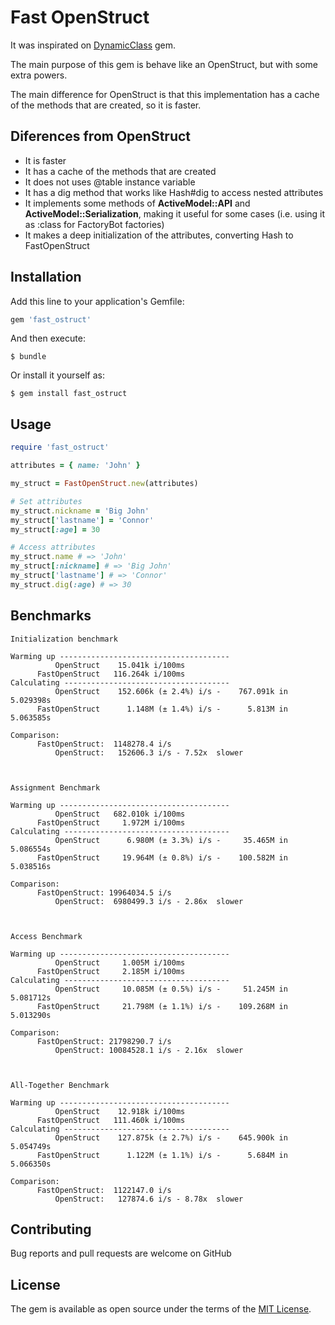 # Fast OpenStruct

It was inspirated on [DynamicClass](https://github.com/amcaplan/dynamic_class) gem.

The main purpose of this gem is behave like an OpenStruct, but with some extra powers.

The main difference for OpenStruct is that this implementation has a cache of the methods that are created, so it is faster.

## Diferences from OpenStruct

- It is faster
- It has a cache of the methods that are created
- It does not uses @table instance variable
- It has a dig method that works like Hash#dig to access nested attributes
- It implements some methods of **ActiveModel::API** and **ActiveModel::Serialization**, making it useful for some cases (i.e. using it as :class for FactoryBot factories)
- It makes a deep initialization of the attributes, converting Hash to FastOpenStruct

## Installation

Add this line to your application's Gemfile:

```ruby
gem 'fast_ostruct'
```

And then execute:

    $ bundle

Or install it yourself as:
    
    $ gem install fast_ostruct


## Usage

```ruby
require 'fast_ostruct'

attributes = { name: 'John' }

my_struct = FastOpenStruct.new(attributes)

# Set attributes 
my_struct.nickname = 'Big John'
my_struct['lastname'] = 'Connor'
my_struct[:age] = 30

# Access attributes
my_struct.name # => 'John'
my_struct[:nickname] # => 'Big John'
my_struct['lastname'] # => 'Connor'
my_struct.dig(:age) # => 30
```

## Benchmarks
```
Initialization benchmark

Warming up --------------------------------------
          OpenStruct    15.041k i/100ms
      FastOpenStruct   116.264k i/100ms
Calculating -------------------------------------
          OpenStruct    152.606k (± 2.4%) i/s -    767.091k in   5.029398s
      FastOpenStruct      1.148M (± 1.4%) i/s -      5.813M in   5.063585s

Comparison:
      FastOpenStruct:  1148278.4 i/s
          OpenStruct:   152606.3 i/s - 7.52x  slower



Assignment Benchmark

Warming up --------------------------------------
          OpenStruct   682.010k i/100ms
      FastOpenStruct     1.972M i/100ms
Calculating -------------------------------------
          OpenStruct      6.980M (± 3.3%) i/s -     35.465M in   5.086554s
      FastOpenStruct     19.964M (± 0.8%) i/s -    100.582M in   5.038516s

Comparison:
      FastOpenStruct: 19964034.5 i/s
          OpenStruct:  6980499.3 i/s - 2.86x  slower



Access Benchmark

Warming up --------------------------------------
          OpenStruct     1.005M i/100ms
      FastOpenStruct     2.185M i/100ms
Calculating -------------------------------------
          OpenStruct     10.085M (± 0.5%) i/s -     51.245M in   5.081712s
      FastOpenStruct     21.798M (± 1.1%) i/s -    109.268M in   5.013290s

Comparison:
      FastOpenStruct: 21798290.7 i/s
          OpenStruct: 10084528.1 i/s - 2.16x  slower



All-Together Benchmark

Warming up --------------------------------------
          OpenStruct    12.918k i/100ms
      FastOpenStruct   111.460k i/100ms
Calculating -------------------------------------
          OpenStruct    127.875k (± 2.7%) i/s -    645.900k in   5.054749s
      FastOpenStruct      1.122M (± 1.1%) i/s -      5.684M in   5.066350s

Comparison:
      FastOpenStruct:  1122147.0 i/s
          OpenStruct:   127874.6 i/s - 8.78x  slower
```

## Contributing

Bug reports and pull requests are welcome on GitHub

## License

The gem is available as open source under the terms of the [MIT License](http://opensource.org/licenses/MIT).

